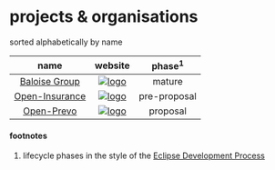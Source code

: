 # projects & organisations

sorted alphabetically by name

| name | website | phase<sup>1</sup> |
|:-------------:|:---------:|:-----:|
| [Baloise Group](https://github.com/baloise) | [![logo](https://rawgit.com/baloise/baloise-bootstrap/gh-pages/assets/img/balGroupBlue.svg)](https://baloise.github.io) | mature |
| [Open-Insurance](https://github.com/open-insurance) | [![logo](https://user-images.githubusercontent.com/1764012/42737412-46936f44-8873-11e8-87f7-85a976e5be3a.png)](https://open-insurance.org) | pre-proposal |
| [Open-Prevo](https://github.com/open-prevo) | [![logo](https://rawgit.com/open-prevo/openprevo/master/doc/assets/img/logo.svg)](https://open-prevo.github.io) | proposal |

#### footnotes

1. lifecycle phases in the style of the [Eclipse Development Process](https://www.eclipse.org/projects/dev_process/#6_2_Project_Lifecycle) 



